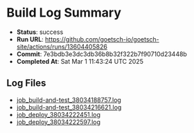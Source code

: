 # Build Log Summary

- **Status**: success
- **Run URL**: https://github.com/goetsch-io/goetsch-site/actions/runs/13604405826
- **Commit**: 7e3bdb3e3dc3db36b8b32f322b7f90710d23448b
- **Completed At**: Sat Mar  1 11:43:24 UTC 2025

## Log Files

- [job_build-and-test_38034188757.log](/build_logs/job_build-and-test_38034188757.log)
- [job_build-and-test_38034216621.log](/build_logs/job_build-and-test_38034216621.log)
- [job_deploy_38034222451.log](/build_logs/job_deploy_38034222451.log)
- [job_deploy_38034222597.log](/build_logs/job_deploy_38034222597.log)

